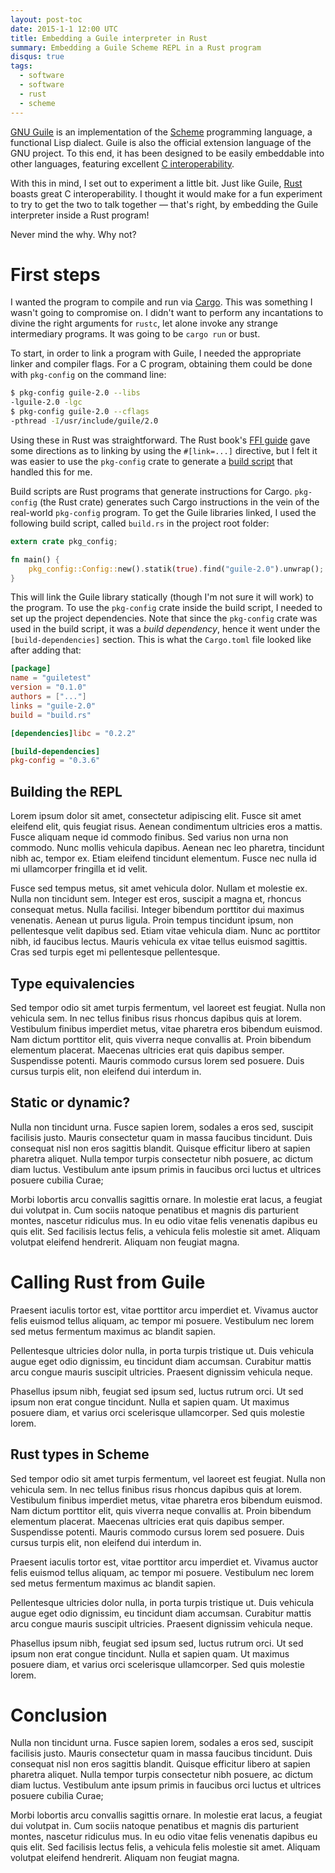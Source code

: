 ```yaml
---
layout: post-toc
date: 2015-1-1 12:00 UTC
title: Embedding a Guile interpreter in Rust 
summary: Embedding a Guile Scheme REPL in a Rust program 
disqus: true
tags:
  - software
  - software
  - rust
  - scheme
---
```


[GNU Guile](http://www.gnu.org/software/guile/) is an implementation of the
[Scheme](https://en.wikipedia.org/wiki/Scheme_%28programming_language%29) programming language, a
functional Lisp dialect. Guile is also the official extension language of the GNU project. To this
end, it has been designed to be easily embeddable into other languages, featuring excellent
[C interoperability](http://www.gnu.org/software/guile/docs/master/guile.html/Programming-in-C.html#Programming-in-C).

With this in mind, I set out to experiment a little bit. Just like Guile,
[Rust](http://www.rust-lang.org) boasts great C interoperability. I thought it would make for a fun
experiment to try to get the two to talk together &mdash; that's right, by embedding the Guile
interpreter inside a Rust program!

Never mind the why. Why not? 

# First steps

I wanted the program to compile and run via [Cargo](https://crates.io). This was something I wasn't
going to compromise on. I didn't want to perform any incantations to divine the right arguments for
`rustc`, let alone invoke any strange intermediary programs. It was going to be `cargo run` or bust.

To start, in order to link a program with Guile, I needed the appropriate linker and compiler
flags. For a C program, obtaining them could be done with `pkg-config` on the command line:

```bash
$ pkg-config guile-2.0 --libs
-lguile-2.0 -lgc 
$ pkg-config guile-2.0 --cflags
-pthread -I/usr/include/guile/2.0
```

Using these in Rust was straightforward. The Rust book's
[FFI guide](https://doc.rust-lang.org/book/ffi.html) gave some directions as to linking by using the
`#[link=...]` directive, but I felt it was easier to use the `pkg-config` crate to generate a
[build script](http://doc.crates.io/build-script.html) that handled this for me.

Build scripts are Rust programs that generate instructions for Cargo. `pkg-config` (the Rust crate)
generates such Cargo instructions in the vein of the real-world `pkg-config` program. To get the
Guile libraries linked, I used the following build script, called `build.rs` in the project root
folder:

```Rust
extern crate pkg_config;

fn main() {
    pkg_config::Config::new().statik(true).find("guile-2.0").unwrap();
}
```

This will link the Guile library statically (though I'm not sure it will work) to the program. To
use the `pkg-config` crate inside the build script, I needed to set up the project
dependencies. Note that since the `pkg-config` crate was used in the build script, it was a *build
dependency*, hence it went under the `[build-dependencies]` section. This is what the `Cargo.toml`
file looked like after adding that:

```toml
[package]
name = "guiletest"
version = "0.1.0"
authors = ["..."]
links = "guile-2.0"
build = "build.rs"

[dependencies]libc = "0.2.2"

[build-dependencies]
pkg-config = "0.3.6"
```

## Building the REPL

Lorem ipsum dolor sit amet, consectetur adipiscing elit. Fusce sit amet eleifend elit, quis feugiat
risus. Aenean condimentum ultricies eros a mattis. Fusce aliquam neque id commodo finibus. Sed
varius non urna non commodo. Nunc mollis vehicula dapibus. Aenean nec leo pharetra, tincidunt nibh
ac, tempor ex. Etiam eleifend tincidunt elementum. Fusce nec nulla id mi ullamcorper fringilla et id
velit.

Fusce sed tempus metus, sit amet vehicula dolor. Nullam et molestie ex. Nulla non tincidunt
sem. Integer est eros, suscipit a magna et, rhoncus consequat metus. Nulla facilisi. Integer
bibendum porttitor dui maximus venenatis. Aenean ut purus ligula. Proin tempus tincidunt ipsum, non
pellentesque velit dapibus sed. Etiam vitae vehicula diam. Nunc ac porttitor nibh, id faucibus
lectus. Mauris vehicula ex vitae tellus euismod sagittis. Cras sed turpis eget mi pellentesque
pellentesque.

## Type equivalencies

Sed tempor odio sit amet turpis fermentum, vel laoreet est feugiat. Nulla non vehicula sem. In nec
tellus finibus risus rhoncus dapibus quis at lorem. Vestibulum finibus imperdiet metus, vitae
pharetra eros bibendum euismod. Nam dictum porttitor elit, quis viverra neque convallis at. Proin
bibendum elementum placerat. Maecenas ultricies erat quis dapibus semper. Suspendisse
potenti. Mauris commodo cursus lorem sed posuere. Duis cursus turpis elit, non eleifend dui interdum
in.

## Static or dynamic?

Nulla non tincidunt urna. Fusce sapien lorem, sodales a eros sed, suscipit facilisis justo. Mauris
consectetur quam in massa faucibus tincidunt. Duis consequat nisl non eros sagittis blandit. Quisque
efficitur libero at sapien pharetra aliquet. Nulla tempor turpis consectetur nibh posuere, ac dictum
diam luctus. Vestibulum ante ipsum primis in faucibus orci luctus et ultrices posuere cubilia Curae;

Morbi lobortis arcu convallis sagittis ornare. In molestie erat lacus, a feugiat dui volutpat
in. Cum sociis natoque penatibus et magnis dis parturient montes, nascetur ridiculus mus. In eu odio
vitae felis venenatis dapibus eu quis elit. Sed facilisis lectus felis, a vehicula felis molestie
sit amet. Aliquam volutpat eleifend hendrerit. Aliquam non feugiat magna.

# Calling Rust from Guile

Praesent iaculis tortor est, vitae porttitor arcu imperdiet et. Vivamus auctor felis euismod tellus
aliquam, ac tempor mi posuere. Vestibulum nec lorem sed metus fermentum maximus ac blandit sapien.

Pellentesque ultricies dolor nulla, in porta turpis tristique ut. Duis vehicula augue eget odio
dignissim, eu tincidunt diam accumsan. Curabitur mattis arcu congue mauris suscipit
ultricies. Praesent dignissim vehicula neque.

Phasellus ipsum nibh, feugiat sed ipsum sed, luctus rutrum orci. Ut sed ipsum non erat congue
tincidunt. Nulla et sapien quam. Ut maximus posuere diam, et varius orci scelerisque
ullamcorper. Sed quis molestie lorem.

## Rust types in Scheme

Sed tempor odio sit amet turpis fermentum, vel laoreet est feugiat. Nulla non vehicula sem. In nec
tellus finibus risus rhoncus dapibus quis at lorem. Vestibulum finibus imperdiet metus, vitae
pharetra eros bibendum euismod. Nam dictum porttitor elit, quis viverra neque convallis at. Proin
bibendum elementum placerat. Maecenas ultricies erat quis dapibus semper. Suspendisse
potenti. Mauris commodo cursus lorem sed posuere. Duis cursus turpis elit, non eleifend dui interdum
in.

Praesent iaculis tortor est, vitae porttitor arcu imperdiet et. Vivamus auctor felis euismod tellus
aliquam, ac tempor mi posuere. Vestibulum nec lorem sed metus fermentum maximus ac blandit sapien.

Pellentesque ultricies dolor nulla, in porta turpis tristique ut. Duis vehicula augue eget odio
dignissim, eu tincidunt diam accumsan. Curabitur mattis arcu congue mauris suscipit
ultricies. Praesent dignissim vehicula neque.

Phasellus ipsum nibh, feugiat sed ipsum sed, luctus rutrum orci. Ut sed ipsum non erat congue
tincidunt. Nulla et sapien quam. Ut maximus posuere diam, et varius orci scelerisque
ullamcorper. Sed quis molestie lorem.

# Conclusion

Nulla non tincidunt urna. Fusce sapien lorem, sodales a eros sed, suscipit facilisis justo. Mauris
consectetur quam in massa faucibus tincidunt. Duis consequat nisl non eros sagittis blandit. Quisque
efficitur libero at sapien pharetra aliquet. Nulla tempor turpis consectetur nibh posuere, ac dictum
diam luctus. Vestibulum ante ipsum primis in faucibus orci luctus et ultrices posuere cubilia Curae;

Morbi lobortis arcu convallis sagittis ornare. In molestie erat lacus, a feugiat dui volutpat
in. Cum sociis natoque penatibus et magnis dis parturient montes, nascetur ridiculus mus. In eu odio
vitae felis venenatis dapibus eu quis elit. Sed facilisis lectus felis, a vehicula felis molestie
sit amet. Aliquam volutpat eleifend hendrerit. Aliquam non feugiat magna.



